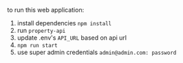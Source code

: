 to run this web application:
1. install dependencies `npm install`
2. run `property-api`
3. update .env's `API_URL` based on api url
4. `npm run start`
5. use super admin credentials `admin@admin.com: password`